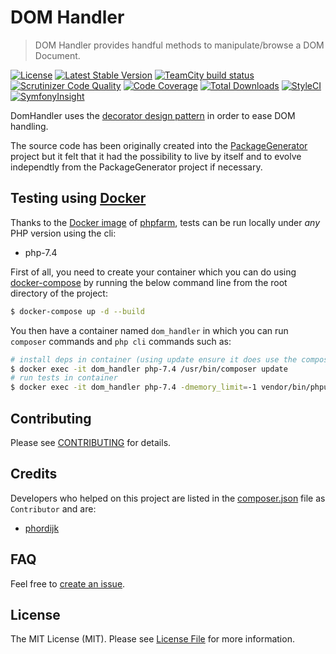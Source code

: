# DOM Handler

> DOM Handler provides handful methods to manipulate/browse a DOM Document.

[![License](https://poser.pugx.org/wsdltophp/domhandler/license)](https://packagist.org/packages/wsdltophp/domhandler)
[![Latest Stable Version](https://poser.pugx.org/wsdltophp/domhandler/version.png)](https://packagist.org/packages/wsdltophp/domhandler)
[![TeamCity build status](https://teamcity.mikael-delsol.fr/app/rest/builds/buildType:id:WsdlHandler_Build/statusIcon.svg)](https://github.com/WsdlToPhp/DomHandler)
[![Scrutinizer Code Quality](https://scrutinizer-ci.com/g/WsdlToPhp/DomHandler/badges/quality-score.png)](https://scrutinizer-ci.com/g/WsdlToPhp/DomHandler/)
[![Code Coverage](https://scrutinizer-ci.com/g/WsdlToPhp/DomHandler/badges/coverage.png)](https://scrutinizer-ci.com/g/WsdlToPhp/DomHandler/)
[![Total Downloads](https://poser.pugx.org/wsdltophp/domhandler/downloads)](https://packagist.org/packages/wsdltophp/domhandler)
[![StyleCI](https://styleci.io/repos/87977980/shield)](https://styleci.io/repos/87977980)
[![SymfonyInsight](https://insight.symfony.com/projects/93e73feb-60bc-4e99-a3ce-87e537c61fed/mini.svg)](https://insight.symfony.com/projects/93e73feb-60bc-4e99-a3ce-87e537c61fed)

DomHandler uses the [decorator design pattern](https://en.wikipedia.org/wiki/Decorator_pattern) in order to ease DOM handling.

The source code has been originally created into the [PackageGenerator](https://github.com/WsdlToPhp/PackageGenerator) project but it felt that it had the possibility to live by itself and to evolve independtly from the PackageGenerator project if necessary.

## Testing using [Docker](https://www.docker.com/)
Thanks to the [Docker image](https://hub.docker.com/r/splitbrain/phpfarm) of [phpfarm](https://github.com/fpoirotte/phpfarm), tests can be run locally under *any* PHP version using the cli:
- php-7.4

First of all, you need to create your container which you can do using [docker-compose](https://docs.docker.com/compose/) by running the below command line from the root directory of the project:
```bash
$ docker-compose up -d --build
```

You then have a container named `dom_handler` in which you can run `composer` commands and `php cli` commands such as:
```bash
# install deps in container (using update ensure it does use the composer.lock file if there is any)
$ docker exec -it dom_handler php-7.4 /usr/bin/composer update
# run tests in container
$ docker exec -it dom_handler php-7.4 -dmemory_limit=-1 vendor/bin/phpunit
```

## Contributing

Please see [CONTRIBUTING](.github/CONTRIBUTING.md) for details.

## Credits

Developers who helped on this project are listed in the [composer.json](composer.json#L8) file as `Contributor` and are:
- [phordijk](https://github.com/phordijk)

## FAQ

Feel free to [create an issue](https://github.com/WsdlToPhp/DomHandler/issues/new).

## License

The MIT License (MIT). Please see [License File](LICENSE) for more information.


